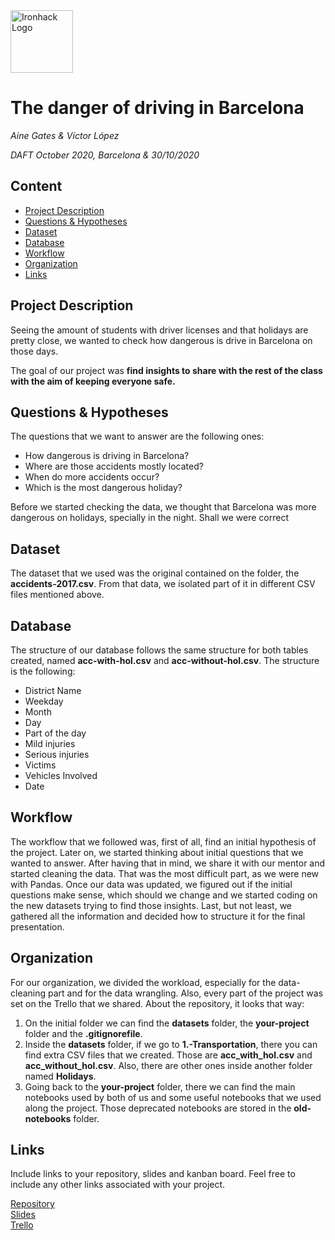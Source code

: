 <img src="https://bit.ly/2VnXWr2" alt="Ironhack Logo" width="100"/>

# The danger of driving in Barcelona
*Aine Gates & Víctor López*

*DAFT October 2020, Barcelona & 30/10/2020*

## Content
- [Project Description](#project-description)
- [Questions & Hypotheses](#questions-hypotheses)
- [Dataset](#dataset)
- [Database](#database)
- [Workflow](#workflow)
- [Organization](#organization)
- [Links](#links)


## Project Description
Seeing the amount of students with driver licenses and that holidays are pretty close, we wanted to check how dangerous is drive in Barcelona on those days.

The goal of our project was **find insights to share with the rest of the class with the aim of keeping everyone safe.**

## Questions & Hypotheses
The questions that we want to answer are the following ones:
  * How dangerous is driving in Barcelona?
  * Where are those accidents mostly located?
  * When do more accidents occur?
  * Which is the most dangerous holiday?
  
Before we started checking the data, we thought that Barcelona was more dangerous on holidays, specially in the night. Shall we were correct

## Dataset
The dataset that we used was the original contained on the folder, the **accidents-2017.csv**. From that data, we isolated part of it in different CSV files mentioned above.

## Database
The structure of our database follows the same structure for both tables created, named **acc-with-hol.csv** and **acc-without-hol.csv**. The structure is the following:
  * District Name
  * Weekday
  * Month
  * Day
  * Part of the day
  * Mild injuries
  * Serious injuries
  * Victims
  * Vehicles Involved
  * Date

## Workflow
The workflow that we followed was, first of all, find an initial hypothesis of the project. Later on, we started thinking about initial questions that we wanted to answer. 
After having that in mind, we share it with our mentor and started cleaning the data. That was the most difficult part, as we were new with Pandas. 
Once our data was updated, we figured out if the initial questions make sense, which should we change and we started coding on the new datasets trying to find those insights.
Last, but not least, we gathered all the information and decided how to structure it for the final presentation.

## Organization
For our organization, we divided the workload, especially for the data-cleaning part and for the data wrangling. Also, every part of the project was set on the Trello that we shared.
About the repository, it looks that way:
  1. On the initial folder we can find the **datasets** folder, the **your-project** folder and the **.gitignorefile**.
  2. Inside the **datasets** folder, if we go to **1.-Transportation**, there you can find extra CSV files that we created. Those are **acc_with_hol.csv** and **acc_without_hol.csv**. Also, there are other ones inside another folder named **Holidays**.
  3. Going back to the **your-project** folder, there we can find the main notebooks used by both of us and some useful notebooks that we used along the project. Those deprecated notebooks are stored in the **old-notebooks** folder.

## Links
Include links to your repository, slides and kanban board. Feel free to include any other links associated with your project.

[Repository](https://github.com/agates696/Project-Week-2-Barcelona)  
[Slides](https://docs.google.com/presentation/d/1Xr-MfL-JKuHftDQ3Wa_5WiYvZ4dkvOmhbYBhuULpFJM/edit?usp=sharing)  
[Trello](https://trello.com/b/clRY0s73/project-2-barcelona)  
